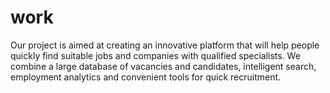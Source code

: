# work
Our project is aimed at creating an innovative platform that will help people quickly find suitable jobs and companies with qualified specialists. We combine a large database of vacancies and candidates, intelligent search, employment analytics and convenient tools for quick recruitment.
